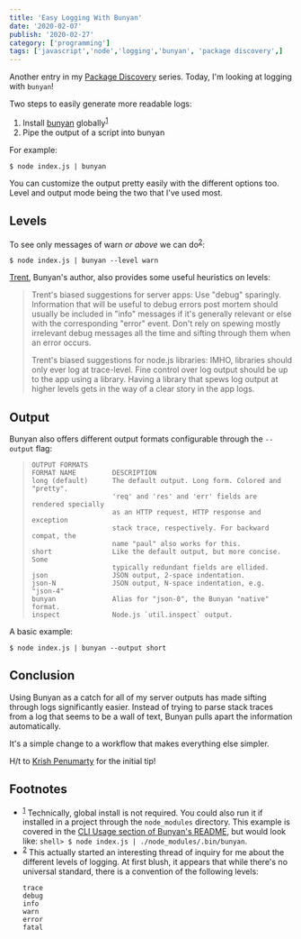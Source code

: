 ```yaml
---
title: 'Easy Logging With Bunyan'
date: '2020-02-07'
publish: '2020-02-27'
category: ['programming']
tags: ['javascript','node','logging','bunyan', 'package discovery',]
---
```


Another entry in my [Package Discovery](../../../tags/package-discovery/) series. Today, I'm looking at logging with `bunyan`!

Two steps to easily generate more readable logs:
1. Install [bunyan](https://www.npmjs.com/package/bunyan) globally<sup>[1](#footnotes)</sup><a id="fn1"></a>
2. Pipe the output of a script into bunyan

For example:

```shell
$ node index.js | bunyan
```

You can customize the output pretty easily with the different options too. Level and output mode being the two that I've used most.

## Levels

To see only messages of warn _or above_ we can do<sup>[2](#footnotes)</sup><a id="fn1"></a>:

```shell
$ node index.js | bunyan --level warn
```

[Trent](https://github.com/trentm), Bunyan's author, also provides some useful heuristics on levels:

> Trent's biased suggestions for server apps: Use "debug" sparingly. Information that will be useful to debug errors post mortem should usually be included in "info" messages if it's generally relevant or else with the corresponding "error" event. Don't rely on spewing mostly irrelevant debug messages all the time and sifting through them when an error occurs.
>
> Trent's biased suggestions for node.js libraries: IMHO, libraries should only ever log at trace-level. Fine control over log output should be up to the app using a library. Having a library that spews log output at higher levels gets in the way of a clear story in the app logs.

## Output

Bunyan also offers different output formats configurable through the `--output` flag:

> ```
> OUTPUT FORMATS
> FORMAT NAME         DESCRIPTION
> long (default)      The default output. Long form. Colored and "pretty".
>                     'req' and 'res' and 'err' fields are rendered specially
>                     as an HTTP request, HTTP response and exception
>                     stack trace, respectively. For backward compat, the
>                     name "paul" also works for this.
> short               Like the default output, but more concise. Some
>                     typically redundant fields are ellided.
> json                JSON output, 2-space indentation.
> json-N              JSON output, N-space indentation, e.g. "json-4"
> bunyan              Alias for "json-0", the Bunyan "native" format.
> inspect             Node.js `util.inspect` output.
> ```

A basic example:
```shell
$ node index.js | bunyan --output short
```

## Conclusion

Using Bunyan as a catch for all of my server outputs has made sifting through logs significantly easier. Instead of trying to parse stack traces from a log that seems to be a wall of text, Bunyan pulls apart the information automatically.

It's a simple change to a workflow that makes everything else simpler.

H/t to [Krish Penumarty](http://krishpenumarty.com/) for the initial tip!

## Footnotes

- <sup>[1](#fn1)</sup> Technically, global install is not required. You could also run it if installed in a project through the `node_modules` directory. This example is covered in the [CLI Usage section of Bunyan's README](https://www.npmjs.com/package/bunyan#cli-usage), but would look like: `shell> $ node index.js | ./node_modules/.bin/bunyan`.
- <sup>[2](#fn2)</sup> This actually started an interesting thread of inquiry for me about the different levels of logging. At first blush, it appears that while there's no universal standard, there is a convention of the following levels:
    ```
    trace
    debug
    info
    warn
    error
    fatal
    ```
